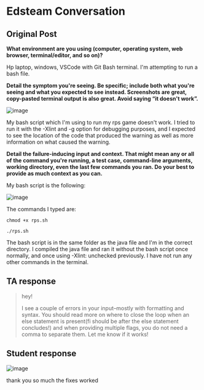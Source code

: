 # **Edsteam Conversation**
## Original Post

**What environment are you using (computer, operating system, web browser, terminal/editor, and so on)?**

Hp laptop, windows, VSCode with Git Bash terminal. I'm attempting to run a bash file.

**Detail the symptom you're seeing. Be specific; include both what you're seeing and what you expected to see instead. Screenshots are great, copy-pasted terminal output is also great. Avoid saying “it doesn't work”.**

![image](https://github.com/beachu23/cse15l-lab-reports/assets/130091977/6cf9815a-2ab7-4d72-a4fe-584900675cec)

My bash script which I'm using to run my rps game doesn't work. I tried to run it with the -Xlint and -g option for debugging purposes, and I expected to see the location of the code that produced the warning as well as more information on what caused the warning. 

**Detail the failure-inducing input and context. That might mean any or all of the command you're running, a test case, command-line arguments, working directory, even the last few commands you ran. Do your best to provide as much context as you can.**

My bash script is the following: 

![image](https://github.com/beachu23/cse15l-lab-reports/assets/130091977/ab44f9fc-fd76-4c66-b920-157e9cebda6b)

The commands I typed are:

```chmod +x rps.sh```

```./rps.sh```

The bash script is in the same folder as the java file and I'm in the correct directory. I compiled the java file and ran it without the bash script once normally, and once using -Xlint: unchecked previously. I have not run any other commands in the terminal.


## TA response
> hey!
> 
> I see a couple of errors in your input–mostly with formatting and syntax. You should read more on where to close the loop when an else statement is present(fi should be after the else statement concludes!) and when providing multiple flags, you do not need a comma to separate them. Let me know if it works!

## Student response
![image](https://github.com/beachu23/cse15l-lab-reports/assets/130091977/ee1456da-3979-455b-b494-3ab291589388)

thank you so much the fixes worked 
